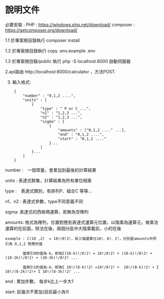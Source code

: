 # 說明文件
必要安裝 : 
PHP : https://windows.php.net/download/
composer : https://getcomposer.org/download/

1.1 於專案根目錄執行 composer install

1.2 於專案根目錄執行 copy .env.example .env

1.3 於專案根目錄/public 執行 php -S localhost:8000  啟動伺服器

2.api路由 http://localhost:8000/calculator ，方法POST.

3. 輸入格式:
```
    {
        "number" : "0,1,2 ....",
        "units" : [
            {
                "type" : " P or C ...",
                "n1" : "1,2,3 ...",
                "n2" : "1,2,3 ...",
                "sigma" : [
                    {
                        "amounts" : ["0,1,2 ...." ...],
                        "end" : "0,1,2 ....",
                        "start" : "0,1,2 ...."
                    }...
                ]
            }...
        ]
    }
```
number :　一個常量，會累加到最後的計算結果

units : 表達式群集，計算結果為所有單位相乘

type :　表達式類別，有排列P、組合C 等等...

n1、n2 : 表達式參數，type不同意義不同

sigma: 表達式的西格瑪運算，若無為空陣列

amounts: 格式為陣列，位置對應到表達式運算元位置，以階乘為運算元，做乘法運算的在前面，除法在後，兩個分區中大階乘載前，小的在後

    example : C(10 ,2)  = 10!/8!2!，有三個運算元10!、8!、2!，分別是amounts中所引為 0,1,2 對應的值

            當索引0的值為-k，即為Σ(10-k)!/8!2! = 10!/8!2! + (10-k)!/8!2! + (10-2k)!/8!2! + (10-3k)!/8!2! ...

            當索引1的值為-k，即為Σ 10!/(8-k)!2! =10!/8!2! +  10!/(8-k)!2! + Σ 10!/(8-2k)!2!+ Σ 10!/(8-3k)!2! ...
            
end : 累加步數， 每步k比上一步大1

start: 前幾次不累加(目前最小為1)


    
